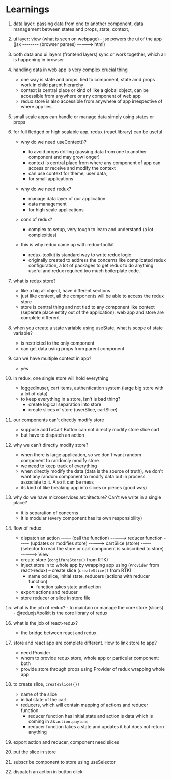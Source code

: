 # Learnings

1. data layer: passing data from one to another component, data management between states and props, state, context, 

2. ui layer: view (what is seen on webpage) - jsx powers the ui of the app (jsx -------- (browser parses) -----> html)

3. both data and ui layers (frontend layers) sync or work together, which all is happening in browser

4. handling data in web app is very complex crucial thing

    - one way is state and props: tied to component, state amd props work in child parent hierarchy
    - context is central place or kind of like a global object, can be accessible from anywhere or any component of web app
    - redux store is also accessible from anywhere of app irrespective of where app lies.

5. small scale apps can handle or manage data simply using states or props

6. for full fledged or high scalable app, redux (react library) can be useful

    - why do we need useContext()?

        - to avoid props drilling (passing data from one to another component and may grow longer)
        - context is central place from where any component of app can access or receive and modify the context
        - can use context for theme, user data,  
        - for small applications

    - why do we need redux?

        - manage data layer of our application
        - data management
        - for high scale applications

    - cons of redux?
        - complex to setup, very tough to learn and understand (a lot complexities)

    - this is why redux came up with redux-toolkit

        - redux-toolkit is standard way to write redux logic
        - originally created to address the concerns like complicated redux configuration, a lot of packages to get redux to do anything useful and redux required too much boilerplate code.

    
7. what is redux store?

    - like a big all object, have different sections
    - just like context, all the components will be able to access the redux store 
    - store is central thing and not tied to any component like context (seperate place entity out of the application): web app and store are complete different

8. when you create a state variable using useState, what is scope of state variable?
    - is restricted to the only component
    - can get data using props from parent component

9. can we have multiple context in app?
    - yes

10. in redux, one single store will hold everything
    - loggedinuser, cart items, authentication system (large big store with a lot of data)
    - to keep everything in a store, isn't is bad thing?
        - create logical separation into store
        - create slices of store (userSlice, cartSlice)

11. our components can't directly modify store
    - suppose addToCart Button can not directly modify store slice cart
    - but have to dispatch an action

12. why we can't directly modify store?
    - when there is large application, so we don't want random component to randomly modify store
    - we need to keep track of everything
    - when directly modify the data (data is the source of truth), we don't want any random component to modify data but in process associate to it. Also it can be mess 
    - its kind of like breaking app into slices or pieces (good way)
     
13. why do we have microservices architecture? Can't we write in a single place?
    - it is separation of concerns
    - it is modular (every component has its own responsibility)

14. flow of redux
    - dispatch an action ----- (call the function) -----> reducer function ----- (updates or modifies store) -----> cartSlice (store) ----- (selector to read the store or cart component is subscribed to store) -----> View
    - create store (`congifureStore()` from RTK)
    - inject store in to whole app by wrapping app using (`Provider` from react-redux)
    – create slice (`createSlice()` from RTK)
        - name od slice, initial state, reducers (actions with reducer function)
            - function takes state and action
    - export actions and reducer
    - store reducer or slice in store file

15.  what is the job of redux? 
    - to maintain or manage the core store (slices)
    - @reduxjs/toolkit is the core library of redux

16. what is the job of react-redux?
    - the bridge between react and redux.

17. store and react app are complete different. How to link store to app?
    - need Provider
    - whom to provide redux store, whole app or particular component: both
    - provide store through props using Provider of redux wrapping whole app

18. to create slice, `createSlice({})`
    - name of the slice
    - initial state of the cart
    - reducers, which will contain mapping of actions and reducer function
        - reducer function has initial state and action is data which is coming in as `action.payload`
        - reducer function takes a state and updates it but does not return anything

19. export action and reducer, component need slices
20. put the slice in store
21. subscribe component to store using useSelector
22. dispatch an action in button click